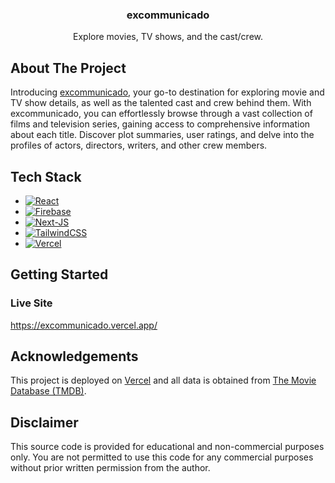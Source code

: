 <div align="center">
  <h3 align="center">excommunicado</h3>

  <p align="center">
    Explore movies, TV shows, and the cast/crew.
  </p>
</div>

<!-- ABOUT THE PROJECT -->
## About The Project

Introducing [excommunicado](https://excommunicado.vercel.app/), your go-to destination for exploring movie and TV show details, as well as the talented cast and crew behind them. With excommunicado, you can effortlessly browse through a vast collection of films and television series, gaining access to comprehensive information about each title. Discover plot summaries, user ratings, and delve into the profiles of actors, directors, writers, and other crew members.

## Tech Stack

* [![React][React.js]][React-url]
* [![Firebase][Firebase]][Firebase-url]
* [![Next-JS][Next-JS]][Next-JS-url]
* [![TailwindCSS][TailwindCSS]][TailwindCSS-url]
* [![Vercel][Vercel]][Vercel-url]

<!-- GETTING STARTED -->
## Getting Started

### Live Site

https://excommunicado.vercel.app/

## Acknowledgements

This project is deployed on [Vercel](https://vercel.com/) and all data is obtained from [The Movie Database (TMDB)](https://www.themoviedb.org/).

## Disclaimer
This source code is provided for educational and non-commercial purposes only. You are not permitted to use this code for any commercial purposes without prior written permission from the author.


<!-- MARKDOWN LINKS & IMAGES -->
<!-- https://www.markdownguide.org/basic-syntax/#reference-style-links -->
[React.js]: https://img.shields.io/badge/React-20232A?style=for-the-badge&logo=react&logoColor=61DAFB
[React-url]: https://reactjs.org/
[Firebase]: https://img.shields.io/badge/Firebase-039BE5?style=for-the-badge&logo=Firebase&logoColor=white
[Firebase-url]: https://firebase.google.com/
[Next-JS]: https://img.shields.io/badge/Next-black?style=for-the-badge&logo=next.js&logoColor=white
[Next-JS-url]: https://nextjs.org/
[TailwindCSS]: https://img.shields.io/badge/tailwindcss-%2338B2AC.svg?style=for-the-badge&logo=tailwind-css&logoColor=white
[TailwindCSS-url]: https://tailwindcss.com/
[Vercel]: https://img.shields.io/badge/vercel-%23000000.svg?style=for-the-badge&logo=vercel&logoColor=white
[Vercel-url]: https://vercel.com/
